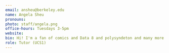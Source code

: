 ```yaml
---
email: ansheu@berkeley.edu
name: Angela Sheu
pronouns:
photo: staff/angela.png
office-hours: Tuesdays 3-5pm
website:
bio: Hi! I'm a fan of comics and Data 8 and polysyndeton and many more things too. :)
role: Tutor (UCS1)
---
```

